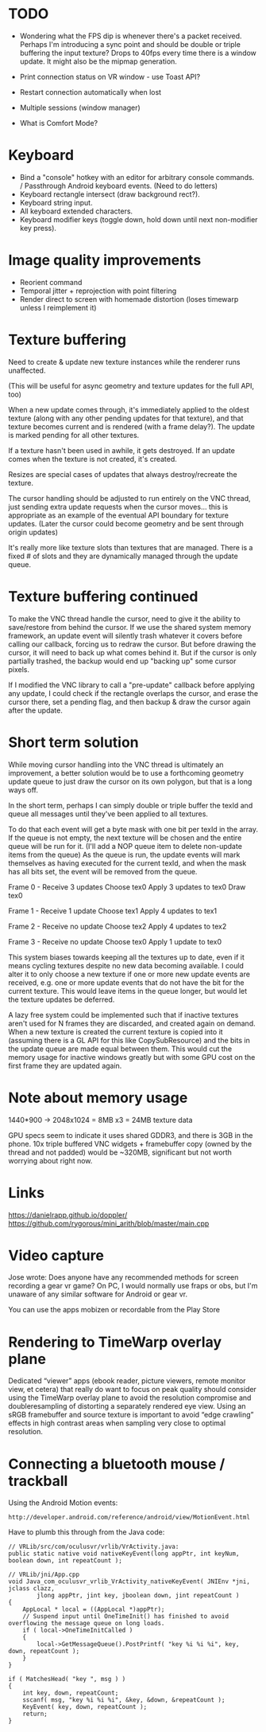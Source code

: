 # TODO

+ Wondering what the FPS dip is whenever there's a packet received.  Perhaps I'm introducing a sync point and should be double or triple buffering the input texture?  Drops to 40fps every time there is a window update.  It might also be the mipmap generation.

+ Print connection status on VR window - use Toast API?
+ Restart connection automatically when lost 
+ Multiple sessions (window manager)
+ What is Comfort Mode?

# Keyboard

+ Bind a "console" hotkey with an editor for arbitrary console commands.
/ Passthrough Android keyboard events.  (Need to do letters)
+ Keyboard rectangle intersect (draw background rect?).
+ Keyboard string input.
+ All keyboard extended characters.
+ Keyboard modifier keys (toggle down, hold down until next non-modifier key press).

# Image quality improvements

+ Reorient command
+ Temporal jitter + reprojection with point filtering
+ Render direct to screen with homemade distortion (loses timewarp unless I reimplement it)

# Texture buffering

Need to create & update new texture instances while the renderer runs unaffected.

(This will be useful for async geometry and texture updates for the full API, too)

When a new update comes through, it's immediately applied to the oldest texture (along with any other pending updates for that texture), and that texture becomes current and is rendered (with a frame delay?).  The update is marked pending for all other textures.  

If a texture hasn't been used in awhile, it gets destroyed.  If an update comes when the texture is not created, it's created.

Resizes are special cases of updates that always destroy/recreate the texture.

The cursor handling should be adjusted to run entirely on the VNC thread, just sending extra update requests when the cursor moves... this is appropriate as an example of the eventual API boundary for texture updates.  (Later the cursor could become geometry and be sent through origin updates)

It's really more like texture slots than textures that are managed.  There is a fixed # of slots and they are dynamically managed through the update queue.

# Texture buffering continued

To make the VNC thread handle the cursor, need to give it the ability to save/restore from behind the cursor.  If we use the shared system memory framework, an update event will silently trash whatever it covers before calling our callback, forcing us to redraw the cursor.  But before drawing the cursor, it will need to back up what comes behind it.  But if the cursor is only partially trashed, the backup would end up "backing up" some cursor pixels.  

If I modified the VNC library to call a "pre-update" callback before applying any update, I could check if the rectangle overlaps the cursor, and erase the cursor there, set a pending flag, and then backup & draw the cursor again after the update.

# Short term solution

While moving cursor handling into the VNC thread is ultimately an improvement, a better solution would be to use a forthcoming geometry update queue to just draw the cursor on its own polygon, but that is a long ways off.

In the short term, perhaps I can simply double or triple buffer the texId and queue all messages until they've been applied to all textures.

To do that each event will get a byte mask with one bit per texId in the array.  If the queue is not empty, the next texture will be chosen and the entire queue will be run for it.  (I'll add a NOP queue item to delete non-update items from the queue)  As the queue is run, the update events will mark themselves as having executed for the current texId, and when the mask has all bits set, the event will be removed from the queue.

Frame 0 - 
Receive 3 updates
Choose tex0
Apply 3 updates to tex0
Draw tex0

Frame 1 -
Receive 1 update
Choose tex1
Apply 4 updates to tex1

Frame 2 -
Receive no update
Choose tex2
Apply 4 updates to tex2

Frame 3 -
Receive no update
Choose tex0
Apply 1 update to tex0

This system biases towards keeping all the textures up to date, even if it means cycling textures despite no new data becoming available.  I could alter it to only choose a new texture if one or more new update events are received, e.g. one or more update events that do not have the bit for the current texture.  This would leave items in the queue longer, but would let the  texture updates be deferred.

A lazy free system could be implemented such that if inactive textures aren't used for N frames they are discarded, and created again on demand.  When a new texture is created the current texture is copied into it (assuming there is a GL API for this like CopySubResource) and the bits in the update queue are made equal between them.  This would cut the memory usage for inactive windows greatly but with some GPU cost on the first frame they are updated again.

# Note about memory usage
1440*900 -> 2048x1024 = 8MB x3 = 24MB texture data

GPU specs seem to indicate it uses shared GDDR3, and there is 3GB in the phone.  10x triple buffered VNC widgets + framebuffer copy (owned by the thread and not padded) would be ~320MB, significant but not worth worrying about right now.  

# Links

https://danielrapp.github.io/doppler/
https://github.com/rygorous/mini_arith/blob/master/main.cpp

# Video capture

Jose wrote:
Does anyone have any recommended methods for screen recording a gear vr game? On PC, I would normally use fraps or obs, but I'm unaware of any similar software for Android or gear vr.

You can use the apps mobizen or recordable from the Play Store

# Rendering to TimeWarp overlay plane

Dedicated “viewer” apps (e­book reader, picture viewers, remote monitor view, et cetera) that really do want to focus on peak quality should consider using the TimeWarp overlay plane to avoid the resolution compromise and double­resampling of distorting a separately rendered eye view. Using an sRGB framebuffer and source texture is important to avoid “edge crawling” effects in high contrast areas when sampling very close to optimal resolution.

# Connecting a bluetooth mouse / trackball

Using the Android Motion events:

    http://developer.android.com/reference/android/view/MotionEvent.html

Have to plumb this through from the Java code:

    // VRLib/src/com/oculusvr/vrlib/VrActivity.java:
    public static native void nativeKeyEvent(long appPtr, int keyNum, boolean down, int repeatCount );

    // VRLib/jni/App.cpp
    void Java_com_oculusvr_vrlib_VrActivity_nativeKeyEvent( JNIEnv *jni, jclass clazz,
            jlong appPtr, jint key, jboolean down, jint repeatCount )
    {
        AppLocal * local = ((AppLocal *)appPtr);
        // Suspend input until OneTimeInit() has finished to avoid overflowing the message queue on long loads.
        if ( local->OneTimeInitCalled )
        {
            local->GetMessageQueue().PostPrintf( "key %i %i %i", key, down, repeatCount );
        }
    }

    if ( MatchesHead( "key ", msg ) )
    {
        int key, down, repeatCount;
        sscanf( msg, "key %i %i %i", &key, &down, &repeatCount );
        KeyEvent( key, down, repeatCount );
        return; 
    }
